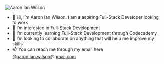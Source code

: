 ![Aaron Ian Wilson](https://github.com/aaron-ian-wilson/aaron-ian-wilson/assets/144752338/2e0f9bab-96f6-4077-a506-6d8f461b681e)

- 👋 Hi, I’m Aaron Ian Wilson. I am a aspiring Full-Stack Developer looking to work
- 👀 I’m interested in Full-Stack Development
- 🌱 I’m currently learning Full-Stack Development through Codecademy
- 💞️ I’m looking to collaborate on anything that will help me improve my skills
- 📫 You can reach me through my email here @aaron.ian.wilson@gmail.com

<!---
aaron-ian-wilson/aaron-ian-wilson is a ✨ special ✨ repository because its `README.md` (this file) appears on your GitHub profile.
You can click the Preview link to take a look at your changes.
--->
